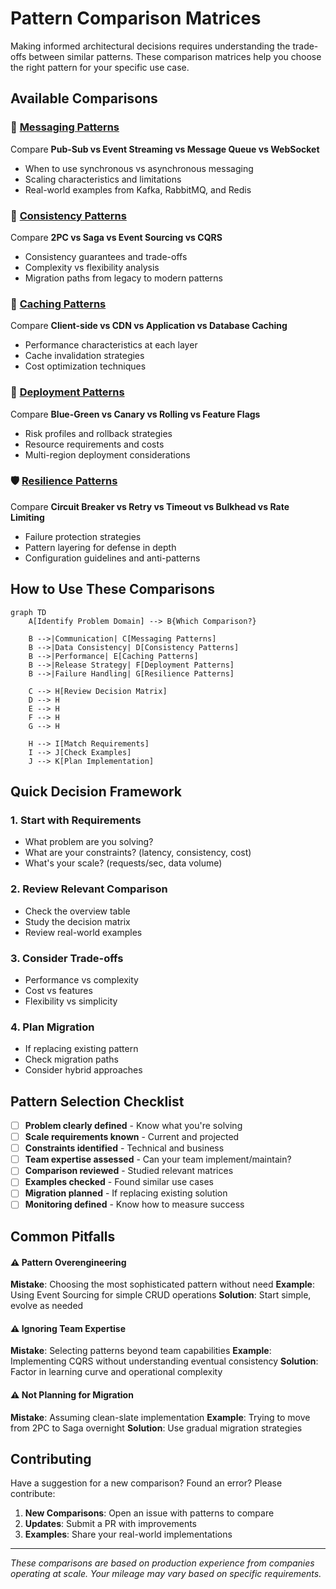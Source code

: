 # Pattern Comparison Matrices

Making informed architectural decisions requires understanding the trade-offs between similar patterns. These comparison matrices help you choose the right pattern for your specific use case.

## Available Comparisons

### 📨 [Messaging Patterns](messaging-patterns-comparison.md)
Compare **Pub-Sub vs Event Streaming vs Message Queue vs WebSocket**
- When to use synchronous vs asynchronous messaging
- Scaling characteristics and limitations
- Real-world examples from Kafka, RabbitMQ, and Redis

### 🔄 [Consistency Patterns](consistency-patterns-comparison.md)
Compare **2PC vs Saga vs Event Sourcing vs CQRS**
- Consistency guarantees and trade-offs
- Complexity vs flexibility analysis
- Migration paths from legacy to modern patterns

### 💾 [Caching Patterns](caching-patterns-comparison.md)
Compare **Client-side vs CDN vs Application vs Database Caching**
- Performance characteristics at each layer
- Cache invalidation strategies
- Cost optimization techniques

### 🚀 [Deployment Patterns](deployment-patterns-comparison.md)
Compare **Blue-Green vs Canary vs Rolling vs Feature Flags**
- Risk profiles and rollback strategies
- Resource requirements and costs
- Multi-region deployment considerations

### 🛡️ [Resilience Patterns](resilience-patterns-comparison.md)
Compare **Circuit Breaker vs Retry vs Timeout vs Bulkhead vs Rate Limiting**
- Failure protection strategies
- Pattern layering for defense in depth
- Configuration guidelines and anti-patterns

## How to Use These Comparisons

```mermaid
graph TD
    A[Identify Problem Domain] --> B{Which Comparison?}
    
    B -->|Communication| C[Messaging Patterns]
    B -->|Data Consistency| D[Consistency Patterns]
    B -->|Performance| E[Caching Patterns]
    B -->|Release Strategy| F[Deployment Patterns]
    B -->|Failure Handling| G[Resilience Patterns]
    
    C --> H[Review Decision Matrix]
    D --> H
    E --> H
    F --> H
    G --> H
    
    H --> I[Match Requirements]
    I --> J[Check Examples]
    J --> K[Plan Implementation]
```

## Quick Decision Framework

### 1. Start with Requirements
- What problem are you solving?
- What are your constraints? (latency, consistency, cost)
- What's your scale? (requests/sec, data volume)

### 2. Review Relevant Comparison
- Check the overview table
- Study the decision matrix
- Review real-world examples

### 3. Consider Trade-offs
- Performance vs complexity
- Cost vs features
- Flexibility vs simplicity

### 4. Plan Migration
- If replacing existing pattern
- Check migration paths
- Consider hybrid approaches

## Pattern Selection Checklist

- [ ] **Problem clearly defined** - Know what you're solving
- [ ] **Scale requirements known** - Current and projected
- [ ] **Constraints identified** - Technical and business
- [ ] **Team expertise assessed** - Can your team implement/maintain?
- [ ] **Comparison reviewed** - Studied relevant matrices
- [ ] **Examples checked** - Found similar use cases
- [ ] **Migration planned** - If replacing existing solution
- [ ] **Monitoring defined** - Know how to measure success

## Common Pitfalls

<div class=\"failure-vignette\">
<h4>⚠️ Pattern Overengineering</h4>

**Mistake**: Choosing the most sophisticated pattern without need
**Example**: Using Event Sourcing for simple CRUD operations
**Solution**: Start simple, evolve as needed
</div>

<div class=\"failure-vignette\">
<h4>⚠️ Ignoring Team Expertise</h4>

**Mistake**: Selecting patterns beyond team capabilities
**Example**: Implementing CQRS without understanding eventual consistency
**Solution**: Factor in learning curve and operational complexity
</div>

<div class=\"failure-vignette\">
<h4>⚠️ Not Planning for Migration</h4>

**Mistake**: Assuming clean-slate implementation
**Example**: Trying to move from 2PC to Saga overnight
**Solution**: Use gradual migration strategies
</div>

## Contributing

Have a suggestion for a new comparison? Found an error? Please contribute:

1. **New Comparisons**: Open an issue with patterns to compare
2. **Updates**: Submit a PR with improvements
3. **Examples**: Share your real-world implementations

---

*These comparisons are based on production experience from companies operating at scale. Your mileage may vary based on specific requirements.*